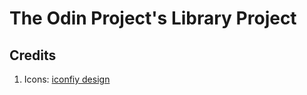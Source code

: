# The Odin Project's Library Project
## Credits
1. Icons: [iconfiy design](https://icon-sets.iconify.design/)
